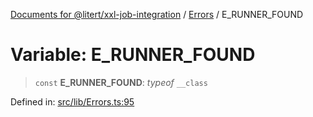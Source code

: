 [Documents for @litert/xxl-job-integration](../../index.md) / [Errors](../index.md) / E\_RUNNER\_FOUND

# Variable: E\_RUNNER\_FOUND

> `const` **E\_RUNNER\_FOUND**: *typeof* `__class`

Defined in: [src/lib/Errors.ts:95](https://github.com/litert/xxl-job-integration.js/blob/master/src/lib/Errors.ts#L95)
